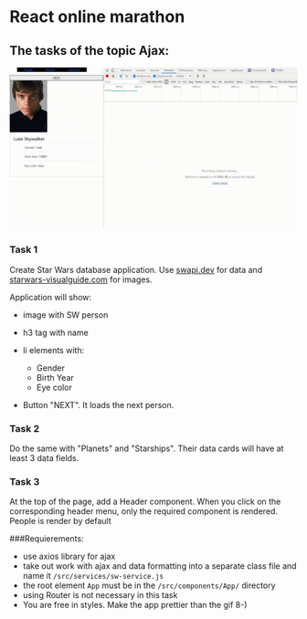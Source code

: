 # React online marathon

## The tasks of the topic Ajax:


![](./image/task-example.gif)

### Task 1
Create Star Wars database application.
Use [swapi.dev](https://swapi.dev/) for data and [starwars-visualguide.com](https://starwars-visualguide.com/) for images.

Application will show:

- image with SW person
- h3 tag with name
- li elements with:
  
  - Gender
  - Birth Year
  - Eye color
- Button "NEXT". It loads the next person.

### Task 2
Do the same with "Planets" and "Starships".
Their data cards will have at least 3 data fields.

### Task 3
At the top of the page, add a Header component. When you click on the corresponding header menu, only the required component is rendered. People is render by default

###Requierements:

- use axios library for ajax
- take out work with ajax and data formatting into a separate class file and name it `/src/services/sw-service.js`
- the root element `App` must be in the `/src/components/App/` directory
- using Router is not necessary in this task  
- You are free in styles. Make the app prettier than the gif 8-)
